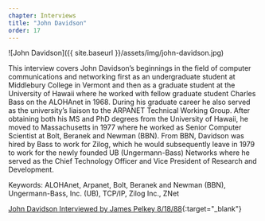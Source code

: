 ```yaml
---
chapter: Interviews
title: "John Davidson"
order: 17
---
```


![John Davidson]({{ site.baseurl }}/assets/img/john-davidson.jpg)

This interview covers John Davidson’s beginnings in the field of computer communications and networking first as an undergraduate student at Middlebury College in Vermont and then as a graduate student at the University of Hawaii where he worked with fellow graduate student Charles Bass on the ALOHAnet in 1968. During his graduate career he also served as the university’s liaison to the ARPANET Technical Working Group. After obtaining both his MS and PhD degrees from the University of Hawaii, he moved to Massachusetts in 1977 where he worked as Senior Computer Scientist at Bolt, Beranek and Newman (BBN). From BBN, Davidson was hired by Bass to work for Zilog, which he would subsequently leave in 1979 to work for the newly founded UB (Ungermann-Bass) Networks where he served as the Chief Technology Officer and Vice President of Research and Development.

Keywords: ALOHAnet, Arpanet, Bolt, Beranek and Newman (BBN), Ungermann-Bass, Inc. (UB), TCP/IP, Zilog Inc., ZNet

[John Davidson Interviewed by James Pelkey 8/18/88](https://archive.computerhistory.org/resources/access/text/2013/05/102746647-05-01-acc.pdf){:target="_blank"}